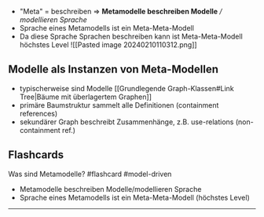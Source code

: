 - "Meta" = beschreiben => **Metamodelle beschreiben Modelle** */ modellieren Sprache*
- Sprache eines Metamodells ist ein Meta-Meta-Modell
- Da diese Sprache Sprachen beschreiben kann ist Meta-Meta-Modell höchstes Level
![[Pasted image 20240210110312.png]]

## Modelle als Instanzen von Meta-Modellen
- typischerweise sind Modelle [[Grundlegende Graph-Klassen#Link Tree|Bäume mit überlagertem Graphen]]
- primäre Baumstruktur sammelt alle Definitionen (containment references)
- sekundärer Graph beschreibt Zusammenhänge, z.B. use-relations (non-containment ref.)

## Flashcards

Was sind Metamodelle? #flashcard #model-driven
- Metamodelle beschreiben Modelle/modellieren Sprache
- Sprache eines Metamodells ist ein Meta-Meta-Modell (höchstes Level)
---